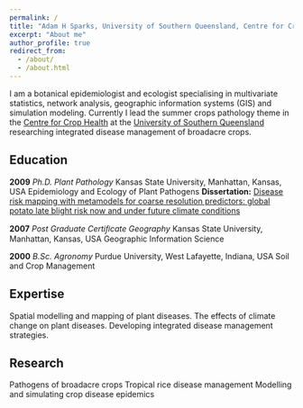 ```yaml
---
permalink: /
title: "Adam H Sparks, University of Southern Queensland, Centre for Crop Health"
excerpt: "About me"
author_profile: true
redirect_from:
  - /about/
  - /about.html
---
```


I am a botanical epidemiologist and ecologist specialising in multivariate
statistics, network analysis, geographic information systems (GIS) and
simulation modeling. Currently I lead the summer crops pathology theme in the
[Centre for Crop Health]("https://www.usq.edu.au/research/research-at-usq/institutes-centres/cch")
at the [University of Southern Queensland]("https://www.usq.edu.au")
researching integrated disease management of broadacre crops.

Education
------

**2009** *Ph.D. Plant Pathology*
Kansas State University, Manhattan, Kansas, USA
Epidemiology and Ecology of Plant Pathogens
**Dissertation:** [Disease risk mapping with metamodels for coarse resolution
predictors: global potato late blight risk now and under future climate conditions](https://github.com/adamhsparks/Global-Late-Blight-MetaModelling)

**2007** *Post Graduate Certiﬁcate Geography*
Kansas State University, Manhattan, Kansas, USA
Geographic Information Science

**2000** *B.Sc. Agronomy*
Purdue University, West Lafayette, Indiana, USA
Soil and Crop Management

Expertise
------

Spatial modelling and mapping of plant diseases. The effects of climate change
on plant diseases. Developing integrated disease management strategies.

Research
------

Pathogens of broadacre crops
Tropical rice disease management
Modelling and simulating crop disease epidemics
